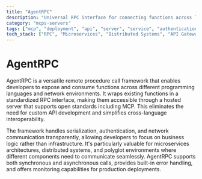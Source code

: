 ```yaml
---
title: "AgentRPC"
description: "Universal RPC interface for connecting functions across languages and network boundaries"
category: "mcps-servers"
tags: ["mcp", "deployment", "api", "server", "service", "authentication"]
tech_stack: ["RPC", "Microservices", "Distributed Systems", "API Gateway", "Cross-language Integration"]
---
```


# AgentRPC

AgentRPC is a versatile remote procedure call framework that enables developers to expose and consume functions across different programming languages and network environments. It wraps existing functions in a standardized RPC interface, making them accessible through a hosted server that supports open standards including MCP. This eliminates the need for custom API development and simplifies cross-language interoperability.

The framework handles serialization, authentication, and network communication transparently, allowing developers to focus on business logic rather than infrastructure. It's particularly valuable for microservices architectures, distributed systems, and polyglot environments where different components need to communicate seamlessly. AgentRPC supports both synchronous and asynchronous calls, provides built-in error handling, and offers monitoring capabilities for production deployments.
